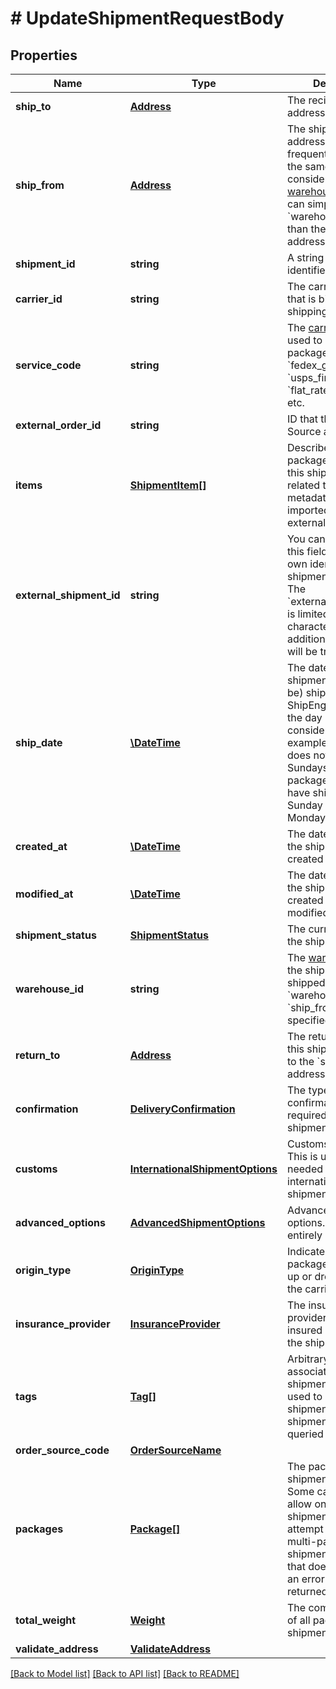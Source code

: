 # # UpdateShipmentRequestBody

## Properties

Name | Type | Description | Notes
------------ | ------------- | ------------- | -------------
**ship_to** | [**Address**](Address.md) | The recipient&#39;s mailing address | 
**ship_from** | [**Address**](Address.md) | The shipment&#39;s origin address. If you frequently ship from the same location, consider [creating a warehouse](https://www.shipengine.com/docs/reference/create-warehouse/).  Then you can simply specify the &#x60;warehouse_id&#x60; rather than the complete address each time. | 
**shipment_id** | **string** | A string that uniquely identifies the shipment | [optional] [readonly] 
**carrier_id** | **string** | The carrier account that is billed for the shipping charges | [optional] 
**service_code** | **string** | The [carrier service](https://www.shipengine.com/docs/shipping/use-a-carrier-service/) used to ship the package, such as &#x60;fedex_ground&#x60;, &#x60;usps_first_class_mail&#x60;, &#x60;flat_rate_envelope&#x60;, etc. | [optional] 
**external_order_id** | **string** | ID that the Order Source assigned | [optional] 
**items** | [**ShipmentItem[]**](ShipmentItem.md) | Describe the packages included in this shipment as related to potential metadata that was imported from external order sources | [optional] 
**external_shipment_id** | **string** | You can optionally use this field to store your own identifier for this shipment.  &gt; **Warning:** The &#x60;external_shipment_id&#x60; is limited to 50 characters. Any additional characters will be truncated. | [optional] 
**ship_date** | [**\DateTime**](\DateTime.md) | The date that the shipment was (or will be) shippped.  ShipEngine will take the day of week into consideration. For example, if the carrier does not operate on Sundays, then a package that would have shipped on Sunday will ship on Monday instead. | [optional] 
**created_at** | [**\DateTime**](\DateTime.md) | The date and time that the shipment was created in ShipEngine. | [optional] [readonly] 
**modified_at** | [**\DateTime**](\DateTime.md) | The date and time that the shipment was created or last modified. | [optional] [readonly] 
**shipment_status** | [**ShipmentStatus**](ShipmentStatus.md) | The current status of the shipment | [optional] [readonly] 
**warehouse_id** | **string** | The [warehouse](https://www.shipengine.com/docs/shipping/ship-from-a-warehouse/) that the shipment is being shipped from.  Either &#x60;warehouse_id&#x60; or &#x60;ship_from&#x60; must be specified. | [optional] 
**return_to** | [**Address**](Address.md) | The return address for this shipment.  Defaults to the &#x60;ship_from&#x60; address. | [optional] 
**confirmation** | [**DeliveryConfirmation**](DeliveryConfirmation.md) | The type of delivery confirmation that is required for this shipment. | [optional] 
**customs** | [**InternationalShipmentOptions**](InternationalShipmentOptions.md) | Customs information.  This is usually only needed for international shipments. | [optional] 
**advanced_options** | [**AdvancedShipmentOptions**](AdvancedShipmentOptions.md) | Advanced shipment options.  These are entirely optional. | [optional] 
**origin_type** | [**OriginType**](OriginType.md) | Indicates if the package will be picked up or dropped off by the carrier | [optional] 
**insurance_provider** | [**InsuranceProvider**](InsuranceProvider.md) | The insurance provider to use for any insured packages in the shipment. | [optional] 
**tags** | [**Tag[]**](Tag.md) | Arbitrary tags associated with this shipment.  Tags can be used to categorize shipments, and shipments can be queried by their tags. | [optional] [readonly] 
**order_source_code** | [**OrderSourceName**](OrderSourceName.md) |  | [optional] 
**packages** | [**Package[]**](Package.md) | The packages in the shipment.  &gt; **Note:** Some carriers only allow one package per shipment.  If you attempt to create a multi-package shipment for a carrier that doesn&#39;t allow it, an error will be returned. | [optional] 
**total_weight** | [**Weight**](Weight.md) | The combined weight of all packages in the shipment | [optional] [readonly] 
**validate_address** | [**ValidateAddress**](ValidateAddress.md) |  | [optional] 

[[Back to Model list]](../../README.md#documentation-for-models) [[Back to API list]](../../README.md#documentation-for-api-endpoints) [[Back to README]](../../README.md)


